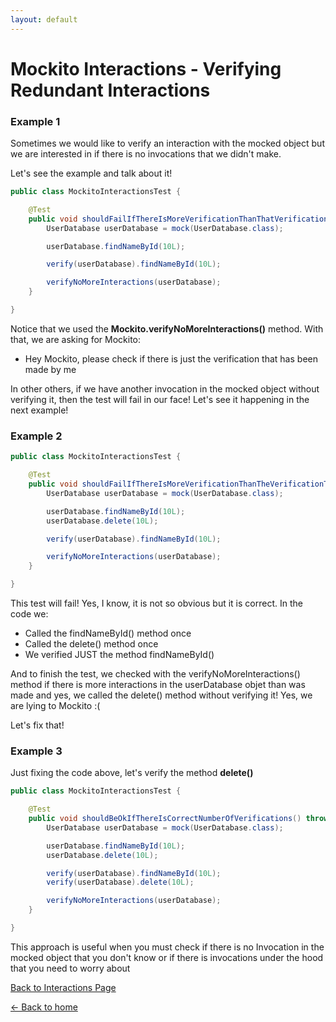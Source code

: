 ```yaml
---
layout: default
---
```


# Mockito Interactions - Verifying Redundant Interactions

### Example 1

Sometimes we would like to verify an interaction with the mocked object but we are interested in
if there is no invocations that we didn't make.

Let's see the example and talk about it!

```java
public class MockitoInteractionsTest {

    @Test
    public void shouldFailIfThereIsMoreVerificationThanThatVerificationWasMade() throws Exception {
        UserDatabase userDatabase = mock(UserDatabase.class);

        userDatabase.findNameById(10L);

        verify(userDatabase).findNameById(10L);

        verifyNoMoreInteractions(userDatabase);
    }

}
```

Notice that we used the **Mockito.verifyNoMoreInteractions()** method. With that, we are asking for Mockito:

- Hey Mockito, please check if there is just the verification that has been made by me

In other others, if we have another invocation in the mocked object without verifying it, then the test will fail
in our face! Let's see it happening in the next example!

### Example 2

```java
public class MockitoInteractionsTest {

    @Test
	public void shouldFailIfThereIsMoreVerificationThanTheVerificationThatWasMade() throws Exception {
		UserDatabase userDatabase = mock(UserDatabase.class);

		userDatabase.findNameById(10L);
		userDatabase.delete(10L);

		verify(userDatabase).findNameById(10L);

		verifyNoMoreInteractions(userDatabase);
	}

}
```

This test will fail! Yes, I know, it is not so obvious but it is correct. In the code we:

- Called the findNameById() method once
- Called the delete() method once
- We verified JUST the method findNameById()

And to finish the test, we checked with the verifyNoMoreInteractions() method if there is
more interactions in the userDatabase objet than was made and yes, we called the delete() method without verifying it! Yes, we are lying to Mockito :(

Let's fix that!

### Example 3

Just fixing the code above, let's verify the method **delete()**

```java
public class MockitoInteractionsTest {

    @Test
	public void shouldBeOkIfThereIsCorrectNumberOfVerifications() throws Exception {
		UserDatabase userDatabase = mock(UserDatabase.class);

		userDatabase.findNameById(10L);
		userDatabase.delete(10L);

		verify(userDatabase).findNameById(10L);
		verify(userDatabase).delete(10L);

		verifyNoMoreInteractions(userDatabase);
	}

}    
```

This approach is useful when you must check if there is no Invocation in the mocked object that you don't know
or if there is invocations under the hood that you need to worry about

[Back to Interactions Page](mockito-number-of-interactions)

[<- Back to home](/)
